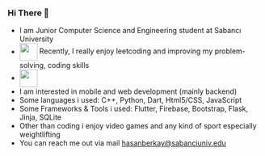 ### Hi There 👋
- I am Junior Computer Science and Engineering student at Sabancı University
- <a href="https://leetcode.com/hasanberkay/" target="blank"><img align="center" src="https://user-images.githubusercontent.com/36547915/97088991-45da5d00-1652-11eb-900f-80d106540f4f.png" height="35"></a> Recently, I really enjoy leetcoding and improving my problem-solving, coding skills 
- <a href="https://www.linkedin.com/in/hasanbkurkcu/" target="blank"><img align="center" src="https://camo.githubusercontent.com/c8a9c5b414cd812ad6a97a46c29af67239ddaeae08c41724ff7d945fb4c047e5/68747470733a2f2f6564656e742e6769746875622e696f2f537570657254696e7949636f6e732f696d616765732f7376672f6c696e6b6564696e2e737667" height="35"></a>
- I am interested in mobile and web development (mainly backend)
- Some languages i used: C++, Python, Dart, Html5/CSS, JavaScript
- Some Frameworks & Tools i used: Flutter, Firebase, Bootstrap, Flask, Jinja, SQLite  
- Other than coding i enjoy video games and any kind of sport especially weightlifting
- You can reach me out via mail hasanberkay@sabanciuniv.edu
